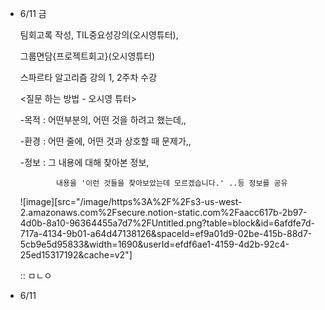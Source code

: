 - 6/11 금

    팀회고록 작성, TIL중요성강의(오시영튜터), 

    그룹면담{프로젝트회고}(오시영튜터)

    스파르타 알고리즘 강의 1, 2주차 수강 

    <질문 하는 방법 - 오시영 튜터>

    -목적 : 어떤부분의, 어떤 것을 하려고 했는데,,

    -환경 : 어떤 줄에, 어떤 것과 상호할 때 문제가,,

    -정보 : 그 내용에 대해 찾아본 정보,

              내용을 '이런 것들을 찾아보았는데 모르겠습니다.' ..등 정보를 공유

    ![image][src="/image/https%3A%2F%2Fs3-us-west-2.amazonaws.com%2Fsecure.notion-static.com%2Faacc617b-2b97-4d0b-8a10-96364455a7d7%2FUntitled.png?table=block&id=6afdfe7d-717a-4134-9b01-a64d47138126&spaceId=ef9a01d9-02be-415b-88d7-5cb9e5d95833&width=1690&userId=efdf6ae1-4159-4d2b-92c4-25ed15317192&cache=v2"]

    :: ㅁㄴㅇ

- 6/11
